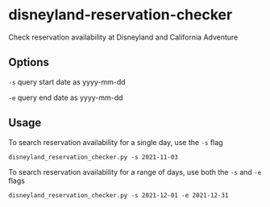 # disneyland-reservation-checker
Check reservation availability at Disneyland and California Adventure

## Options
`-s` query start date as yyyy-mm-dd

`-e` query end date as yyyy-mm-dd

## Usage
To search reservation availability for a single day, use the `-s` flag
```shell
disneyland_reservation_checker.py -s 2021-11-03
```
To search reservation availability for a range of days, use both the `-s` and
`-e` flags
```shell
disneyland_reservation_checker.py -s 2021-12-01 -e 2021-12-31
```
